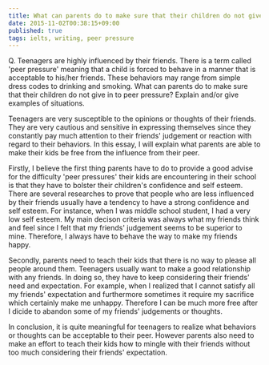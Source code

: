 ```yaml
---
title: What can parents do to make sure that their children do not give in to peer pressure?
date: 2015-11-02T00:38:15+09:00
published: true
tags: ielts, writing, peer pressure
---
```



Q. Teenagers are highly influenced by their friends. There is a term called 'peer pressure' meaning that a child is forced to behave in a manner that is acceptable to his/her friends. These behaviors may range from simple dress codes to drinking and smoking.
What can parents do to make sure that their children do not give in to peer pressure?
Explain and/or give examples of situations.



Teenagers are very susceptible to the opinions or thoughts of their friends. They are very cautious and sensitive in expressing themselves since they constantly pay much attention to their friends' judgement or reaction with regard to their behaviors.  In this essay, I will explain what parents are able to make their kids be free from the influence from their peer.

Firstly, I believe the first thing parents have to do to provide a good advise for the difficulty 'peer pressures' their kids are encountering in their school is that they have to bolster their children's confidence and self esteem.  There are several researches to prove that people who are less influenced by their friends usually have a tendency to have a strong confidence and self esteem. For instance, when I was middle school student, I had a very low self esteem. My main decison criteria was always what my friends think and feel since I felt that my friends' judgement seems to be superior to mine. Therefore, I always have to behave the way to make my friends happy.

Secondly, parents need to teach their kids that there is no way to please all people around them. Teenagers usually want to make a good relationship with any friends. In doing so, they have to keep considering their friends' need and expectation. For example, when I realized that I cannot satisfy all my friends' expectation and furthermore sometimes it require my sacrifice which certainly make me unhappy. Therefore I can be much more free after I dicide to abandon some of my friends' judgements or thoughts.

In conclusion, it is quite meaningful for teenagers to realize what behaviors or thoughts can be acceptable to their peer. However parents also need to make an effort to teach their kids how to mingle with their friends without too much considering their friends' expectation.
